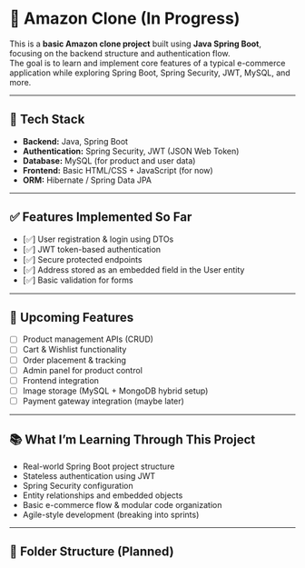 # 🛒 Amazon Clone (In Progress)

This is a **basic Amazon clone project** built using **Java Spring Boot**, focusing on the backend structure and authentication flow.  
The goal is to learn and implement core features of a typical e-commerce application while exploring Spring Boot, Spring Security, JWT, MySQL, and more.

---

## 🚀 Tech Stack

- **Backend:** Java, Spring Boot
- **Authentication:** Spring Security, JWT (JSON Web Token)
- **Database:** MySQL (for product and user data)
- **Frontend:** Basic HTML/CSS + JavaScript (for now)
- **ORM:** Hibernate / Spring Data JPA

---

## ✅ Features Implemented So Far

- [✅] User registration & login using DTOs  
- [✅] JWT token-based authentication    
- [✅] Secure protected endpoints  
- [✅] Address stored as an embedded field in the User entity  
- [✅] Basic validation for forms  

---

## 🔄 Upcoming Features

- [ ] Product management APIs (CRUD)  
- [ ] Cart & Wishlist functionality  
- [ ] Order placement & tracking  
- [ ] Admin panel for product control  
- [ ] Frontend integration  
- [ ] Image storage (MySQL + MongoDB hybrid setup)  
- [ ] Payment gateway integration (maybe later)

---

## 📚 What I’m Learning Through This Project

- Real-world Spring Boot project structure  
- Stateless authentication using JWT  
- Spring Security configuration  
- Entity relationships and embedded objects  
- Basic e-commerce flow & modular code organization  
- Agile-style development (breaking into sprints)

---

## 📂 Folder Structure (Planned)

